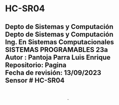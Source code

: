  # HC-SR04
## Depto de Sistemas y Computación <br> Depto de Sistemas y Computación <br> Ing. En Sistemas Computacionales <br> SISTEMAS PROGRAMABLES 23a <br> Autor : Pantoja Parra Luis Enrique <br> Repositorio: Pagina<br> Fecha de revisión:   13/09/2023  <br> Sensor # HC-SR04

<img src="https://media.naylampmechatronics.com/741-superlarge_default/sensor-ultrasonido-hc-sr04.jpg" alt="Descripción de la imagen" style="transform: translate(200px, 30px) scale(0.5); width: 10px; height: 5px;">
